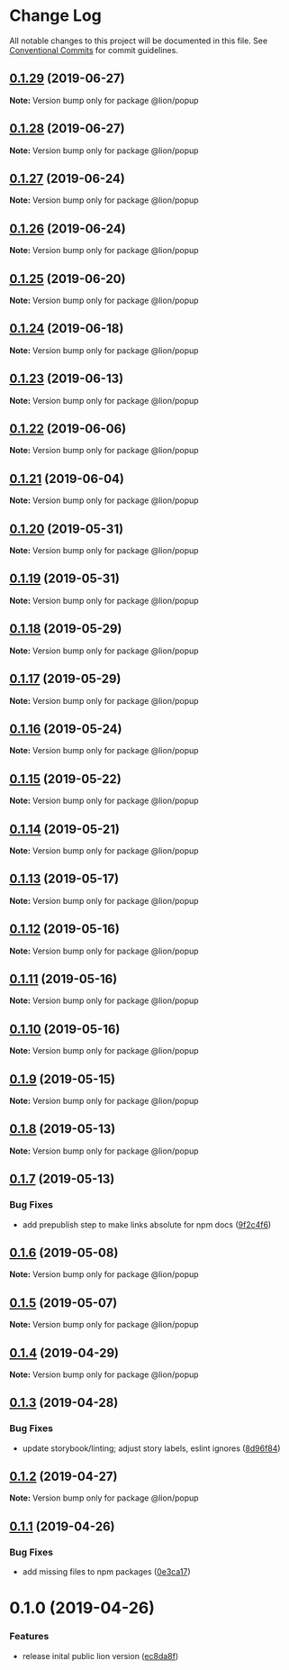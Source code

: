 # Change Log

All notable changes to this project will be documented in this file.
See [Conventional Commits](https://conventionalcommits.org) for commit guidelines.

## [0.1.29](https://github.com/ing-bank/lion/compare/@lion/popup@0.1.28...@lion/popup@0.1.29) (2019-06-27)

**Note:** Version bump only for package @lion/popup





## [0.1.28](https://github.com/ing-bank/lion/compare/@lion/popup@0.1.27...@lion/popup@0.1.28) (2019-06-27)

**Note:** Version bump only for package @lion/popup





## [0.1.27](https://github.com/ing-bank/lion/compare/@lion/popup@0.1.26...@lion/popup@0.1.27) (2019-06-24)

**Note:** Version bump only for package @lion/popup





## [0.1.26](https://github.com/ing-bank/lion/compare/@lion/popup@0.1.25...@lion/popup@0.1.26) (2019-06-24)

**Note:** Version bump only for package @lion/popup





## [0.1.25](https://github.com/ing-bank/lion/compare/@lion/popup@0.1.24...@lion/popup@0.1.25) (2019-06-20)

**Note:** Version bump only for package @lion/popup





## [0.1.24](https://github.com/ing-bank/lion/compare/@lion/popup@0.1.23...@lion/popup@0.1.24) (2019-06-18)

**Note:** Version bump only for package @lion/popup





## [0.1.23](https://github.com/ing-bank/lion/compare/@lion/popup@0.1.22...@lion/popup@0.1.23) (2019-06-13)

**Note:** Version bump only for package @lion/popup





## [0.1.22](https://github.com/ing-bank/lion/compare/@lion/popup@0.1.21...@lion/popup@0.1.22) (2019-06-06)

**Note:** Version bump only for package @lion/popup





## [0.1.21](https://github.com/ing-bank/lion/compare/@lion/popup@0.1.20...@lion/popup@0.1.21) (2019-06-04)

**Note:** Version bump only for package @lion/popup





## [0.1.20](https://github.com/ing-bank/lion/compare/@lion/popup@0.1.19...@lion/popup@0.1.20) (2019-05-31)

**Note:** Version bump only for package @lion/popup





## [0.1.19](https://github.com/ing-bank/lion/compare/@lion/popup@0.1.18...@lion/popup@0.1.19) (2019-05-31)

**Note:** Version bump only for package @lion/popup





## [0.1.18](https://github.com/ing-bank/lion/compare/@lion/popup@0.1.17...@lion/popup@0.1.18) (2019-05-29)

**Note:** Version bump only for package @lion/popup





## [0.1.17](https://github.com/ing-bank/lion/compare/@lion/popup@0.1.16...@lion/popup@0.1.17) (2019-05-29)

**Note:** Version bump only for package @lion/popup





## [0.1.16](https://github.com/ing-bank/lion/compare/@lion/popup@0.1.15...@lion/popup@0.1.16) (2019-05-24)

**Note:** Version bump only for package @lion/popup





## [0.1.15](https://github.com/ing-bank/lion/compare/@lion/popup@0.1.14...@lion/popup@0.1.15) (2019-05-22)

**Note:** Version bump only for package @lion/popup





## [0.1.14](https://github.com/ing-bank/lion/compare/@lion/popup@0.1.13...@lion/popup@0.1.14) (2019-05-21)

**Note:** Version bump only for package @lion/popup





## [0.1.13](https://github.com/ing-bank/lion/compare/@lion/popup@0.1.12...@lion/popup@0.1.13) (2019-05-17)

**Note:** Version bump only for package @lion/popup





## [0.1.12](https://github.com/ing-bank/lion/compare/@lion/popup@0.1.11...@lion/popup@0.1.12) (2019-05-16)

**Note:** Version bump only for package @lion/popup





## [0.1.11](https://github.com/ing-bank/lion/compare/@lion/popup@0.1.10...@lion/popup@0.1.11) (2019-05-16)

**Note:** Version bump only for package @lion/popup





## [0.1.10](https://github.com/ing-bank/lion/compare/@lion/popup@0.1.9...@lion/popup@0.1.10) (2019-05-16)

**Note:** Version bump only for package @lion/popup





## [0.1.9](https://github.com/ing-bank/lion/compare/@lion/popup@0.1.8...@lion/popup@0.1.9) (2019-05-15)

**Note:** Version bump only for package @lion/popup





## [0.1.8](https://github.com/ing-bank/lion/compare/@lion/popup@0.1.7...@lion/popup@0.1.8) (2019-05-13)

**Note:** Version bump only for package @lion/popup





## [0.1.7](https://github.com/ing-bank/lion/compare/@lion/popup@0.1.6...@lion/popup@0.1.7) (2019-05-13)


### Bug Fixes

* add prepublish step to make links absolute for npm docs ([9f2c4f6](https://github.com/ing-bank/lion/commit/9f2c4f6))





## [0.1.6](https://github.com/ing-bank/lion/compare/@lion/popup@0.1.5...@lion/popup@0.1.6) (2019-05-08)

**Note:** Version bump only for package @lion/popup





## [0.1.5](https://github.com/ing-bank/lion/compare/@lion/popup@0.1.4...@lion/popup@0.1.5) (2019-05-07)

**Note:** Version bump only for package @lion/popup





## [0.1.4](https://github.com/ing-bank/lion/compare/@lion/popup@0.1.3...@lion/popup@0.1.4) (2019-04-29)

**Note:** Version bump only for package @lion/popup





## [0.1.3](https://github.com/ing-bank/lion/compare/@lion/popup@0.1.2...@lion/popup@0.1.3) (2019-04-28)


### Bug Fixes

* update storybook/linting; adjust story labels, eslint ignores ([8d96f84](https://github.com/ing-bank/lion/commit/8d96f84))





## [0.1.2](https://github.com/ing-bank/lion/compare/@lion/popup@0.1.1...@lion/popup@0.1.2) (2019-04-27)

**Note:** Version bump only for package @lion/popup





## [0.1.1](https://github.com/ing-bank/lion/compare/@lion/popup@0.1.0...@lion/popup@0.1.1) (2019-04-26)


### Bug Fixes

* add missing files to npm packages ([0e3ca17](https://github.com/ing-bank/lion/commit/0e3ca17))





# 0.1.0 (2019-04-26)


### Features

* release inital public lion version ([ec8da8f](https://github.com/ing-bank/lion/commit/ec8da8f))

